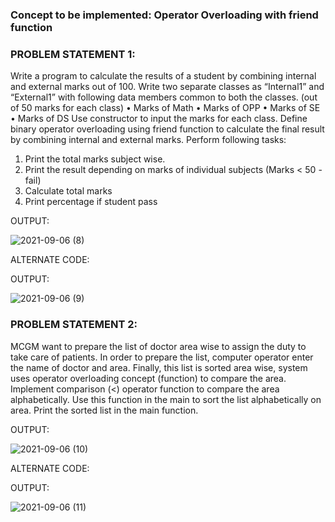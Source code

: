 ### Concept to be implemented: Operator Overloading with friend function

### PROBLEM STATEMENT 1:
Write a program to calculate the results of a student by combining internal and external marks out of 100. Write two separate classes as “Internal1” and “External1” with following data members common to both the classes. (out of 50 marks for each class)
•	Marks of Math
•	Marks of OPP
•	Marks of SE
•	Marks of DS
Use constructor to input the marks for each class. Define binary operator overloading using friend function to calculate the final result by combining internal and external marks. 
Perform following tasks:  
1.	Print the total marks subject wise.   
2.	Print the result depending on marks of individual subjects (Marks < 50 - fail)
3.	Calculate total marks 
4.	Print percentage if student pass  

OUTPUT:


![2021-09-06 (8)](https://user-images.githubusercontent.com/87412265/132246598-bdf5b30f-089b-4eed-94ee-0f3859fb523d.png)


ALTERNATE CODE:

OUTPUT:

![2021-09-06 (9)](https://user-images.githubusercontent.com/87412265/132246985-3d10e26e-26a6-45c2-b075-df5e780f8b10.png)


### PROBLEM STATEMENT 2:
MCGM want to prepare the list of doctor area wise to assign the duty to take care of patients. In order to prepare the list, computer operator enter the name of doctor and area. Finally, this list is sorted area wise, system uses operator overloading concept (function) to compare the area. 
Implement comparison (<) operator function to compare the area alphabetically. 
Use this function in the main to sort the list alphabetically on area.
Print the sorted list in the main function.

OUTPUT:

![2021-09-06 (10)](https://user-images.githubusercontent.com/87412265/132247353-d1c3bc3f-aa64-475d-b5ad-831078d0cb15.png)


ALTERNATE CODE:

OUTPUT:

![2021-09-06 (11)](https://user-images.githubusercontent.com/87412265/132247687-1b77ab33-e112-4294-9566-3e6fcd4510ec.png)
